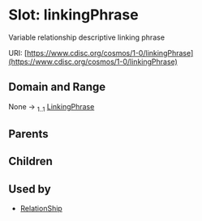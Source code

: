 
# Slot: linkingPhrase


Variable relationship descriptive linking phrase

URI: [https://www.cdisc.org/cosmos/1-0/linkingPhrase](https://www.cdisc.org/cosmos/1-0/linkingPhrase)


## Domain and Range

None &#8594;  <sub>1..1</sub> [LinkingPhrase](LinkingPhrase.md)

## Parents


## Children


## Used by

 * [RelationShip](RelationShip.md)
